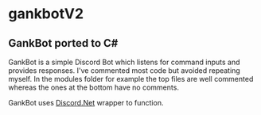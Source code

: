 # gankbotV2
## GankBot ported to C#

GankBot is a simple Discord Bot which listens for command inputs and provides responses. I've commented most code but avoided repeating myself. In the modules folder for example the top files are well commented whereas the ones at the bottom have no comments.

GankBot uses [Discord.Net](https://github.com/RogueException/Discord.Net) wrapper to function.
